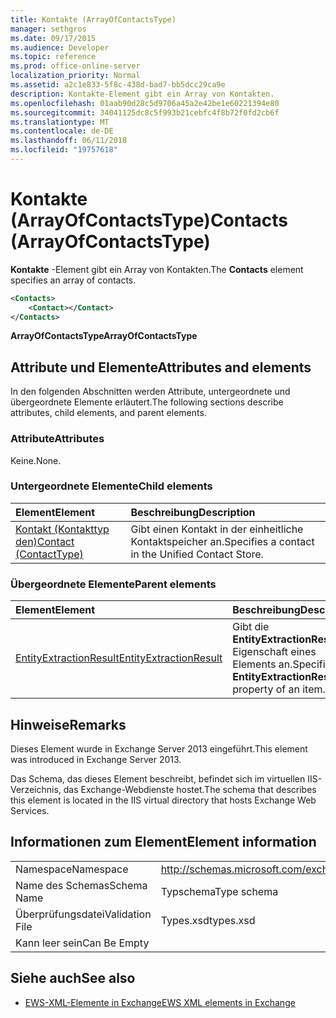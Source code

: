 ```yaml
---
title: Kontakte (ArrayOfContactsType)
manager: sethgros
ms.date: 09/17/2015
ms.audience: Developer
ms.topic: reference
ms.prod: office-online-server
localization_priority: Normal
ms.assetid: a2c1e833-5f8c-438d-bad7-bb5dcc29ca9e
description: Kontakte-Element gibt ein Array von Kontakten.
ms.openlocfilehash: 01aab90d28c5d9706a45a2e42be1e60221394e80
ms.sourcegitcommit: 34041125dc8c5f993b21cebfc4f8b72f0fd2cb6f
ms.translationtype: MT
ms.contentlocale: de-DE
ms.lasthandoff: 06/11/2018
ms.locfileid: "19757618"
---
```

# <a name="contacts-arrayofcontactstype"></a><span data-ttu-id="d8a21-103">Kontakte (ArrayOfContactsType)</span><span class="sxs-lookup"><span data-stu-id="d8a21-103">Contacts (ArrayOfContactsType)</span></span>

<span data-ttu-id="d8a21-104">**Kontakte** -Element gibt ein Array von Kontakten.</span><span class="sxs-lookup"><span data-stu-id="d8a21-104">The **Contacts** element specifies an array of contacts.</span></span> 
  
```XML
<Contacts>
    <Contact></Contact>
</Contacts>
```

 <span data-ttu-id="d8a21-105">**ArrayOfContactsType**</span><span class="sxs-lookup"><span data-stu-id="d8a21-105">**ArrayOfContactsType**</span></span>
## <a name="attributes-and-elements"></a><span data-ttu-id="d8a21-106">Attribute und Elemente</span><span class="sxs-lookup"><span data-stu-id="d8a21-106">Attributes and elements</span></span>

<span data-ttu-id="d8a21-107">In den folgenden Abschnitten werden Attribute, untergeordnete und übergeordnete Elemente erläutert.</span><span class="sxs-lookup"><span data-stu-id="d8a21-107">The following sections describe attributes, child elements, and parent elements.</span></span>
  
### <a name="attributes"></a><span data-ttu-id="d8a21-108">Attribute</span><span class="sxs-lookup"><span data-stu-id="d8a21-108">Attributes</span></span>

<span data-ttu-id="d8a21-109">Keine.</span><span class="sxs-lookup"><span data-stu-id="d8a21-109">None.</span></span>
  
### <a name="child-elements"></a><span data-ttu-id="d8a21-110">Untergeordnete Elemente</span><span class="sxs-lookup"><span data-stu-id="d8a21-110">Child elements</span></span>

|<span data-ttu-id="d8a21-111">**Element**</span><span class="sxs-lookup"><span data-stu-id="d8a21-111">**Element**</span></span>|<span data-ttu-id="d8a21-112">**Beschreibung**</span><span class="sxs-lookup"><span data-stu-id="d8a21-112">**Description**</span></span>|
|:-----|:-----|
|[<span data-ttu-id="d8a21-113">Kontakt (Kontakttyp den)</span><span class="sxs-lookup"><span data-stu-id="d8a21-113">Contact (ContactType)</span></span>](contact-contacttype.md) <br/> |<span data-ttu-id="d8a21-114">Gibt einen Kontakt in der einheitliche Kontaktspeicher an.</span><span class="sxs-lookup"><span data-stu-id="d8a21-114">Specifies a contact in the Unified Contact Store.</span></span>  <br/> |
   
### <a name="parent-elements"></a><span data-ttu-id="d8a21-115">Übergeordnete Elemente</span><span class="sxs-lookup"><span data-stu-id="d8a21-115">Parent elements</span></span>

|<span data-ttu-id="d8a21-116">**Element**</span><span class="sxs-lookup"><span data-stu-id="d8a21-116">**Element**</span></span>|<span data-ttu-id="d8a21-117">**Beschreibung**</span><span class="sxs-lookup"><span data-stu-id="d8a21-117">**Description**</span></span>|
|:-----|:-----|
|[<span data-ttu-id="d8a21-118">EntityExtractionResult</span><span class="sxs-lookup"><span data-stu-id="d8a21-118">EntityExtractionResult</span></span>](entityextractionresult.md) <br/> |<span data-ttu-id="d8a21-119">Gibt die **EntityExtractionResult** -Eigenschaft eines Elements an.</span><span class="sxs-lookup"><span data-stu-id="d8a21-119">Specifies the **EntityExtractionResult** property of an item.</span></span>  <br/> |
   
## <a name="remarks"></a><span data-ttu-id="d8a21-120">Hinweise</span><span class="sxs-lookup"><span data-stu-id="d8a21-120">Remarks</span></span>

<span data-ttu-id="d8a21-121">Dieses Element wurde in Exchange Server 2013 eingeführt.</span><span class="sxs-lookup"><span data-stu-id="d8a21-121">This element was introduced in Exchange Server 2013.</span></span>
  
<span data-ttu-id="d8a21-122">Das Schema, das dieses Element beschreibt, befindet sich im virtuellen IIS-Verzeichnis, das Exchange-Webdienste hostet.</span><span class="sxs-lookup"><span data-stu-id="d8a21-122">The schema that describes this element is located in the IIS virtual directory that hosts Exchange Web Services.</span></span>
  
## <a name="element-information"></a><span data-ttu-id="d8a21-123">Informationen zum Element</span><span class="sxs-lookup"><span data-stu-id="d8a21-123">Element information</span></span>

|||
|:-----|:-----|
|<span data-ttu-id="d8a21-124">Namespace</span><span class="sxs-lookup"><span data-stu-id="d8a21-124">Namespace</span></span>  <br/> |http://schemas.microsoft.com/exchange/services/2006/types  <br/> |
|<span data-ttu-id="d8a21-125">Name des Schemas</span><span class="sxs-lookup"><span data-stu-id="d8a21-125">Schema Name</span></span>  <br/> |<span data-ttu-id="d8a21-126">Typschema</span><span class="sxs-lookup"><span data-stu-id="d8a21-126">Type schema</span></span>  <br/> |
|<span data-ttu-id="d8a21-127">Überprüfungsdatei</span><span class="sxs-lookup"><span data-stu-id="d8a21-127">Validation File</span></span>  <br/> |<span data-ttu-id="d8a21-128">Types.xsd</span><span class="sxs-lookup"><span data-stu-id="d8a21-128">types.xsd</span></span>  <br/> |
|<span data-ttu-id="d8a21-129">Kann leer sein</span><span class="sxs-lookup"><span data-stu-id="d8a21-129">Can Be Empty</span></span>  <br/> ||
   
## <a name="see-also"></a><span data-ttu-id="d8a21-130">Siehe auch</span><span class="sxs-lookup"><span data-stu-id="d8a21-130">See also</span></span>



- [<span data-ttu-id="d8a21-131">EWS-XML-Elemente in Exchange</span><span class="sxs-lookup"><span data-stu-id="d8a21-131">EWS XML elements in Exchange</span></span>](ews-xml-elements-in-exchange.md)

